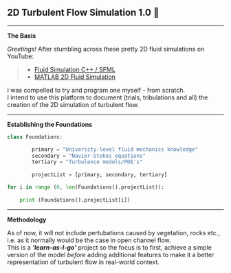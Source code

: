 
## 2D Turbulent Flow Simulation 1.0 :ocean:

---

**The Basis** 

*Greetings!*
After stumbling across these pretty 2D fluid simulations on YouTube:

> * [Fluid Simulation C++ / SFML](https://www.youtube.com/watch?v=XIvO_tzBIMw)
> * [MATLAB 2D Fluid Simulation](https://www.youtube.com/watch?v=cM47L5RddsM)  

I was compelled to try and program one myself - from scratch.  
I intend to use this platform to document (trials, tribulations and all) the creation of the 2D simulation of turbulent flow. 

---

**Establishing the Foundations** 
```python
class Foundations: 

        primary = "University-level fluid mechanics knowledge"
        secondary = "Navier-Stokes equations" 
        tertiary = "Turbulence models/PDE's"
        
        projectList = [primary, secondary, tertiary]

for i in range (0, len(Foundations().projectList)):
    
    print (Foundations().projectList[i])
```

---

**Methodology**

As of now, it will not include pertubations caused by vegetation, rocks etc., i.e. as it normally would be the case in open channel flow.  
This is a ***'learn-as-I-go'*** project so the focus is to first, achieve a simple version of the model *before* adding additional features to make it a better representation of turbulent flow in real-world context. 

